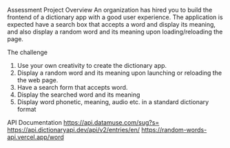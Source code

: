 Assessment Project Overview
An organization has hired you to build the frontend of a dictionary app with a good user experience. The application is expected have a search box that accepts a word and display its meaning, and also display a random word and its meaning upon loading/reloading the page.

The challenge
1. Use your own creativity to create the dictionary app.
2. Display a random word and its meaning upon launching or reloading the the web page.
3. Have a search form that accepts word.
4. Display the searched word and its meaning
5. Display word phonetic, meaning, audio etc. in a standard dictionary format

API Documentation
https://api.datamuse.com/sug?s=<word>
https://api.dictionaryapi.dev/api/v2/entries/en/<word>
https://random-words-api.vercel.app/word